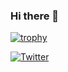 ### Hi there 👋

<!--
**hamzaumer2/hamzaumer2** is a ✨ _special_ ✨ repository because its `README.md` (this file) appears on your GitHub profile.

Here are some ideas to get you started:

- 🔭 I’m currently working on ...
- 🌱 I’m currently learning ...
- 👯 I’m looking to collaborate on ...
- 🤔 I’m looking for help with ...
- 💬 Ask me about ...
- 📫 How to reach me: ...
- 😄 Pronouns: ...
- ⚡ Fun fact: ...
-->
[![trophy](https://github-profile-trophy.vercel.app/?username=hamzaumer2)](https://github.com/ryo-ma/github-profile-trophy)

[![Twitter](https://img.shields.io/twitter/url/https/twitter.com/_hamzaumer.svg?style=social&label=Follow%20%40_hamzaumer)](https://twitter.com/_hamzaumer)
